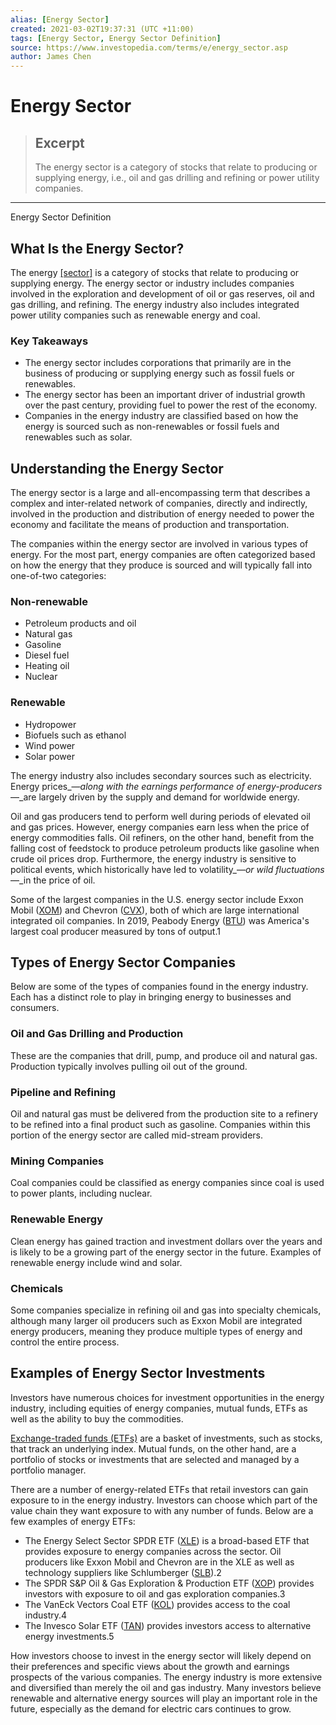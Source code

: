 ```yaml
---
alias: [Energy Sector]
created: 2021-03-02T19:37:31 (UTC +11:00)
tags: [Energy Sector, Energy Sector Definition]
source: https://www.investopedia.com/terms/e/energy_sector.asp
author: James Chen
---
```


# Energy Sector

> ## Excerpt
> The energy sector is a category of stocks that relate to producing or supplying energy, i.e., oil and gas drilling and refining or power utility companies.

---

Energy Sector Definition
## What Is the Energy Sector?

The energy [[sector]](https://www.investopedia.com/terms/s/sector.asp) is a category of stocks that relate to producing or supplying energy. The energy sector or industry includes companies involved in the exploration and development of oil or gas reserves, oil and gas drilling, and refining. The energy industry also includes integrated power utility companies such as renewable energy and coal.

### Key Takeaways

-   The energy sector includes corporations that primarily are in the business of producing or supplying energy such as fossil fuels or renewables.
-   The energy sector has been an important driver of industrial growth over the past century, providing fuel to power the rest of the economy.
-   Companies in the energy industry are classified based on how the energy is sourced such as non-renewables or fossil fuels and renewables such as solar.

## Understanding the Energy Sector

The energy sector is a large and all-encompassing term that describes a complex and inter-related network of companies, directly and indirectly, involved in the production and distribution of energy needed to power the economy and facilitate the means of production and transportation.

The companies within the energy sector are involved in various types of energy. For the most part, energy companies are often categorized based on how the energy that they produce is sourced and will typically fall into one-of-two categories:

### Non-renewable

-   Petroleum products and oil
-   Natural gas
-   Gasoline
-   Diesel fuel
-   Heating oil
-   Nuclear

### Renewable

-   Hydropower
-   Biofuels such as ethanol
-   Wind power
-   Solar power

The energy industry also includes secondary sources such as electricity. Energy prices_—_along with the earnings performance of energy-producers_—_are largely driven by the supply and demand for worldwide energy.

Oil and gas producers tend to perform well during periods of elevated oil and gas prices. However, energy companies earn less when the price of energy commodities falls. Oil refiners, on the other hand, benefit from the falling cost of feedstock to produce petroleum products like gasoline when crude oil prices drop. Furthermore, the energy industry is sensitive to political events, which historically have led to volatility_—_or wild fluctuations_—_in the price of oil.

Some of the largest companies in the U.S. energy sector include Exxon Mobil ([XOM](https://www.investopedia.com/markets/quote?tvwidgetsymbol=xom)) and Chevron ([CVX](https://www.investopedia.com/markets/quote?tvwidgetsymbol=cvx)), both of which are large international integrated oil companies. In 2019, Peabody Energy ([BTU](https://www.investopedia.com/markets/quote?tvwidgetsymbol=btu)) was America's largest coal producer measured by tons of output.1

## Types of Energy Sector Companies

Below are some of the types of companies found in the energy industry. Each has a distinct role to play in bringing energy to businesses and consumers.

### Oil and Gas Drilling and Production

These are the companies that drill, pump, and produce oil and natural gas. Production typically involves pulling oil out of the ground.

### Pipeline and Refining

Oil and natural gas must be delivered from the production site to a refinery to be refined into a final product such as gasoline. Companies within this portion of the energy sector are called mid-stream providers.

### Mining Companies

Coal companies could be classified as energy companies since coal is used to power plants, including nuclear.

### Renewable Energy

Clean energy has gained traction and investment dollars over the years and is likely to be a growing part of the energy sector in the future. Examples of renewable energy include wind and solar.

### Chemicals

Some companies specialize in refining oil and gas into specialty chemicals, although many larger oil producers such as Exxon Mobil are integrated energy producers, meaning they produce multiple types of energy and control the entire process.

## Examples of Energy Sector Investments

Investors have numerous choices for investment opportunities in the energy industry, including equities of energy companies, mutual funds, ETFs as well as the ability to buy the commodities.

[Exchange-traded funds (ETFs)](https://www.investopedia.com/terms/e/etf.asp) are a basket of investments, such as stocks, that track an underlying index. Mutual funds, on the other hand, are a portfolio of stocks or investments that are selected and managed by a portfolio manager.

There are a number of energy-related ETFs that retail investors can gain exposure to in the energy industry. Investors can choose which part of the value chain they want exposure to with any number of funds. Below are a few examples of energy ETFs:

-   The Energy Select Sector SPDR ETF ([XLE](https://www.investopedia.com/markets/quote?tvwidgetsymbol=xle)) is a broad-based ETF that provides exposure to energy companies across the sector. Oil producers like Exxon Mobil and Chevron are in the XLE as well as technology suppliers like Schlumberger ([SLB](https://www.investopedia.com/markets/quote?tvwidgetsymbol=slb)).2
-   The SPDR S&P Oil & Gas Exploration & Production ETF ([XOP](https://www.investopedia.com/markets/quote?tvwidgetsymbol=XOP)) provides investors with exposure to oil and gas exploration companies.3
-   The VanEck Vectors Coal ETF ([KOL](https://www.investopedia.com/markets/quote?tvwidgetsymbol=KOL)) provides access to the coal industry.4
-   The Invesco Solar ETF ([TAN](https://www.investopedia.com/markets/quote?tvwidgetsymbol=TAN)) provides investors access to alternative energy investments.5

How investors choose to invest in the energy sector will likely depend on their preferences and specific views about the growth and earnings prospects of the various companies. The energy industry is more extensive and diversified than merely the oil and gas industry. Many investors believe renewable and alternative energy sources will play an important role in the future, especially as the demand for electric cars continues to grow.
